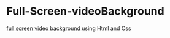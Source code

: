 # Full-Screen-videoBackground
<a href="https://muhammed-safwat.github.io/Full-Screen-videoBackground/">full screen video background <a/> using Html and Css 

